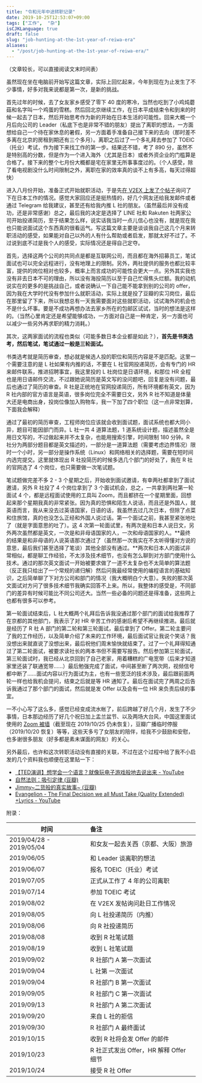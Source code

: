 ```yaml
---
title: "令和元年中途转职记录"
date: 2019-10-25T12:53:07+09:00
tags: ["工作",  "杂"]
isCJKLanguage: true
draft: false
slug: "job-hunting-at-the-1st-year-of-reiwa-era"
aliases:
  - "/post/job-hunting-at-the-1st-year-of-reiwa-era/"
---
```


（文章较长，可以直接阅读文末时间表）

虽然现在坐在电脑前开始写这篇文章，实际上回忆起来，今年到现在为止发生了不少事情，好多对我来说都是第一次，是新的挑战。

首先过年的时候，去了女友家乡感受了零下 40 度的寒冷，当然也吃到了小鸡炖蘑菇和名字叫一个鸡蛋的雪糕。然后回北京继续工作，在日本平成结束令和到来的时候一起去了日本，然后开始思考作为新的开始在日本生活的可能性。回来大概一个月后向公司的 Leader（私底下也是非常不错的朋友）提出了离职的想法，一方面想给自己一个待在家休息的暑假，另一方面着手准备自己接下来的去向（那时差不多离在北京的房租到期还有三个多月）。离职之后过了一个多礼拜去参加了 TOEIC（托业）考试，作为接下来找工作的第一步。结果还不错，考了 890 分，虽然不是特别高的分数，但是作为一个进入海外（尤其是日本）或者外资企业的门槛算是合格了。接下来的整个七月份大概都是宅在家里无所事事度过的。（个人感受，除了看电视剧没什么时间限制之外，离职在家的效率真的谈不上有多高，每天过得超快）

<!--more-->

进入八月份开始，准备正式开始就职活动，于是先[在 V2EX 上发了个帖子](https://www.v2ex.com/t/588470)询问了下在日本工作的情况。感觉大家回应还是挺热情的，好几个网友还给我发邮件或者通过 Telegram 给我建议，甚至还有给我内推 L 社的朋友。（虽然最后并没有成功，还是非常感谢）总之，最后我的决定是选择了 LINE 社和 Rakuten 社两家公司开始投递简历，至于结果怎么样，说实话我当时一点儿信心也没有，就是现在我也只能说面试这个东西真的很看运气。写这篇文章主要是谈谈我自己这几个月来转职活动的感受，如果能对自己以外的人有什么帮助或者启发，那就太好不过了。不过说到底不过是我个人的感受，实际情况还是得自己定夺。

首先，选择这两个公司的共同点是都是互联网公司，而且都在海外招募员工，笔试面试也可以完全远程进行，没有地理上的限制。另外，两社提供的服务也都比较丰富，提供的岗位相对也较多，概率上而言成功的可能性会更大一点。另外其实我也没有非去日本不可的理由，所以没有海投简历以至于自己忙得焦头烂额。我的动机说实在的更多的是挑战自己，或者说确认一下自己能不能拿到别的公司的 offer，因为我在大学时代没有参加什么就职活动，实际上就是投了豆瓣的实习岗位，最后在那里留了下来，所以我想总有一天我需要面对这些就职活动，试试海外的机会也不是什么坏事。要是不成功再想办法去家乡所在的包邮区试试，当时的想法是这样的。（当然心里肯定还是希望能够成功，一方面对自己是一种肯定，另一方面也可以减少一些另外再求职的精力消耗。）

其次，这两家面试的流程也类似（可能多数日本企业都是如此？），**首先是书类选考，然后笔试，笔试通过一般是三轮面试。**

书类选考就是简历审查，想必就是候选人投的职位和简历内容是不是匹配。这里一个需要注意的是 L 社如果有内推的话，不要在 L 社官网投递简历，会有专门的 HR 来邮件联系，推进招聘事宜，我这里投的 L 社岗位是日语环境，和那位 HR 全程也是用日语邮件交流，不过跟她说简历是英文写的没问题吧，回复是没有问题，最后也通过了简历的审查。R 社是正统地在官网投递简历，所有环境都有英文，因为 R 社内部的官方语言是英语，很多岗位完全不需要日文，另外 R 社不知道是体量大还是电商出身，投岗位像加入购物车，我一下加了四个职位（这一点非常划算，下面我会解释）

通过了最初的简历审查，工程师岗位应该就会收到面试题，面试系统也都大同小异，题目可能因部门而异。L 社一共 4 道算法题，1 道系统设计题，描述虽然全是用日文写的，不过做起来并不太复杂，也能用搜索引擎，时间限制 180 分钟。R 社分为两部分题目都是英文描述的，一部分是一道算法题（需要考虑边界情况）限时一个小时，另一部分是操作系统（Linux）和网络相关的选择题，需要在短时间内选完提交。这里就体现出 R 社投简历的时候多选几个部门的好处了，我在 R 社的官网选了 4 个岗位，也只需要做一次笔试题。

笔试题做完差不多 2 - 3 个星期之后，开始收到面试邀请，有幸两社都拿到了面试邀请，另外 R 社投了 4 个岗位拿到了 3 个面试机会，总之，一共拿到两社第一轮面试 4 个，都是远程面试使用的工具叫 Zoom，而且都挤在一个星期里面，回想起来那个星期我真的非常紧张。因为真的恐惧和陌生人说话，而且还是外国人，就英语而言，我从来没去过英语国家，日语的话，我虽然去过几次日本，但除了点菜和住旅馆，真的也没怎么正经和外国人说过话。第一个面试之前，我甚至紧张地吐了（就是字面意思的吐了）。这 4 次第一轮面试里，有两次是和日本人说日文，另外两次虽然都是英文，一次是和非母语国家的人，一次和母语国家的人。**最终的结果是和非母语的人说英语那次通过了（虽然那一次我实在不太听得懂对方说的意思，最后我们甚至选择了笔谈）其他全部没有通过。**两次和日本人的面试非常相似，都是聊工作经验，不太涉及技术细节，也没有怎么聊到对方部门使用什么技术。通过的那次英文面试一开始被要求做了一道不太复杂也不太简单的算法题（反正我只给出了一个常规的递归解）然后问我最经常使用的编程语言的基础知识，之后简单聊了下对方公司和部门的情况（我大概明白个大意）。失败的那次英文面试对方问了很多技术细节我确实回答不上来。所以，我整体的感受是，不同部门的差异有时候可能比不同公司还大。当然一些必备的问题还是得准备，这些网上也都有很多可以参考。

第一轮面试结束后，L 社大概两个礼拜后告诉我没通过那个部门的面试给我推荐了在京都的其他部门，我表示了对 HR 辛苦工作的感谢后希望不再继续推进。最后就是经历了 R 社 A 部门的第二轮和第三轮面试，最后拿到了 Offer。第二轮主要问了我的工作经历，以及简单介绍了未来的工作环境，最后面试官让我说个笑话？我没想出来就直说了没想出来，最后祝他们周末愉快就结束了。过了一个礼拜得知通过了第二轮面试，被要求读社长的两本书但不需要写报告。然后参加第三轮面试，第三轮面试时，我已经从北京回到了自己老家，用着糟糕的广电宽带（后来才知道家里还装了联通宽带......）最后勉强完成了面试，中间甚至断了两次网，视频信号都中断了......面试内容以行为面试为主，也有一些宽泛的技术涉及，最后跟前面两轮一样也给我机会提问，结束之后就是等 HR 通知了。最后在面试完了两周之后告诉我通过了那个部门的面试，然后就是发 Offer 以及会有一位 HR 来负责后续的事宜。

一不小心写了这么多，感觉已经变成流水帐了，前后跨越了好几个月，发生了不少事情，日本那边经历了好几个祝日加上盂兰盆节、以及两场大台风，中国这里面试使用的 [Zoom 被墙](https://status.zoom.us/incidents/xbmxyfpnv4jq)（截至现在 2019/10/25 仍未恢复），豆瓣广播临时停服（2019/10/20 恢复）等等，这些天多亏了女朋友的陪伴，给我不少鼓励和安慰，也多谢很多朋友（好多都是素未谋面的网友）的关心。

另外最后，也许和这次转职活动没有直接的关联，不过在这个过程中给了我不小启发的几个资料我也顺便在这里贴一下：

- [【TED演讲】想学会一个语言？就像玩电子游戏般地去说出来  - YouTube](https://www.youtube.com/watch?v=mwpdffpixBY)
- [自然法则：吸引定律 (豆瓣)](https://movie.douban.com/subject/2016418/)
- [Jimmy~二货般的真实故事~ (豆瓣)](https://movie.douban.com/subject/27005977/)
- [Evangelion - The Final Decision we all Must Take (Quality Extended) +Lyrics - YouTube](https://www.youtube.com/watch?v=l4aCeQgQYB8)

附录：

| 时间                    | 备注                                   |
| ----------------------- | :------------------------------------- |
| 2019/04/28 - 2019/05/04 | 和女友一起去关西（京都、大阪）旅游     |
| 2019/06/05              | 和 Leader 谈离职的想法                 |
| 2019/06/07              | 报名 TOEIC（托业）考试                 |
| 2019/07/05              | 正式从工作了 4 年的公司离职            |
| 2019/07/14              | 参加 TOEIC 考试                        |
| 2019/08/02              | 在 V2EX 发帖询问赴日工作情况           |
| 2019/08/05              | 向 L 社投递简历（内推）                |
| 2019/08/06              | 向 R 社投递简历                        |
| 2019/08/08              | 收到 R 社笔试题                        |
| 2019/08/19              | 收到 L 社笔试题                        |
| 2019/09/02              | R 社部门 A 第一次面试                  |
| 2019/09/04              | L 社第 一次面试                        |
| 2019/09/04              | R 社部门 B 第一次面试                  |
| 2019/09/05              | R 社部门 C 第一次面试                  |
| 2019/09/13              | R 社部门 A 第二次面试                  |
| 2019/09/20              | 来自 L 社的拒信                        |
| 2019/09/30              | R 社部门 A 最终面试                    |
| 2019/10/15              | 收到 R 社将会发 Offer 的邮件           |
| 2019/10/23              | R 社正式发出 Offer，HR 解释 Offer 细节 |
| 2019/10/24              | 接受 R 社 Offer                        |
